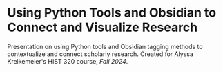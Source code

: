 # Using Python Tools and Obsidian to Connect and Visualize Research

Presentation on using Python tools and Obsidian tagging methods to contextualize and connect scholarly research. Created for Alyssa Kreikemeier's HIST 320 course, _Fall 2024_.